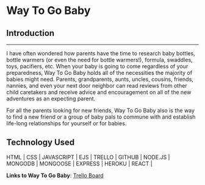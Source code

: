 # Way To Go Baby

## Introduction
______________________________

I have often wondered how parents have the time to research baby bottles, bottle warmers (or even the need for bottle warmers!), formula, swaddles, toys, pacifiers, etc. When your baby is going to come regardless of your preparedness, Way To Go Baby holds all of the necessities the majority of babies might need. Parents, grandparents, aunts, uncles, cousins, friends, nannies, and even your next door neighbor can read reviews from other child caretakers and receive advice and encouragement on all of the new adventures as an expecting parent.

For all the parents looking for new friends, Way To Go Baby also is the way to find a new friend or a group of baby pals to commune with and establish life-long relationships for yourself or for babies.


## Technology Used
HTML | CSS | JAVASCRIPT | EJS | TRELLO | GITHUB | NODE.JS | MONGODB | MONGOOSE | EXPRESS | HEROKU | REACT | 

**__Links to Way To Go Baby__**:
[Trello Board](https://trello.com/b/esUu9qOy/way-to-go-baby)